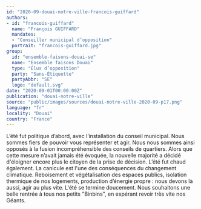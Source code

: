 ```yaml
---
id: "2020-09-douai-notre-ville-francois-guiffard"
authors:
- id: "francois-guiffard"
  name: "François GUIFFARD"
  mandates: 
  - "Conseiller municipal d’opposition"
  portrait: "francois-guiffard.jpg"
group:
  id: "ensemble-faisons-douai-se"
  name: "Ensemble faisons Douai"
  type: "Élus d’opposition"
  party: "Sans-Étiquette"
  partyAbbr: "SE"
  logo: "default.svg"
date: "2020-09-01T00:00:00Z"
publication: "douai-notre-ville"
source: "public/images/sources/douai-notre-ville-2020-09-p17.png"
language: "fr"
locality: "Douai"
country: "France"
---
```


L’été fut politique d’abord, avec l’installation du conseil municipal. Nous sommes fiers de pouvoir vous représenter et agir. Nous nous sommes ainsi opposés à la fusion incompréhensible des conseils de quartiers. Alors que cette mesure n’avait jamais été évoquée, la nouvelle majorité a décidé d'éloigner encore plus le citoyen de la prise de décision.  L’été fut chaud également. La canicule est l'une des conséquences du changement climatique. Reboisement et végétalisation des espaces publics, isolation thermique de nos logements, production d’énergie propre : nous devons là aussi, agir au plus vite. L'été se termine doucement. Nous souhaitons une belle rentrée à tous nos petits "Binbins", en espérant revoir très vite nos Géants.

